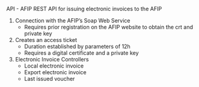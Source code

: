 API - AFIP
REST API for issuing electronic invoices to the AFIP

<ol>
<li>Connection with the AFIP’s Soap Web Service
<ul>
<li>Requires prior registration on the AFIP website to obtain the crt and private key</li>
</ul>
</li>
<li>Creates an access ticket
<ul>
<li>Duration established by parameters of 12h</li> <li>Requires a digital certificate and a private key</li>
</ul>
</li>
<li>Electronic Invoice Controllers <ul>
<li>Local electronic invoice</li> <li>Export electronic invoice</li> <li>Last issued voucher</li> </ul>
</li>
</ol>
